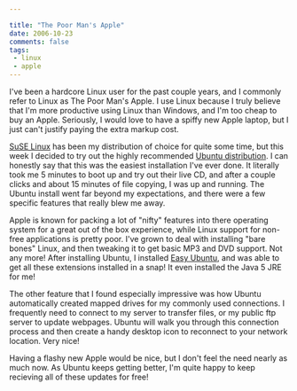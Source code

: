 ```yaml
---

title: "The Poor Man's Apple"
date: 2006-10-23
comments: false
tags:
 - linux
 - apple
---
```


I've been a hardcore Linux user for the past couple years, and I commonly refer to Linux as The Poor Man's Apple. I use Linux because I truly believe that I'm more productive using Linux than Windows, and I'm too cheap to buy an Apple. Seriously, I would love to have a spiffy new Apple laptop, but I just can't justify paying the extra markup cost.



[SuSE Linux](http://opensuse.org) has been my distribution of choice for quite some time, but this week I decided to try out the highly recommended [Ubuntu distribution](http://www.ubuntu.com/). I can honestly say that this was the easiest installation I've ever done. It literally took me 5 minutes to boot up and try out their live CD, and after a couple clicks and about 15 minutes of file copying, I was up and running. The Ubuntu install went far beyond my expectations, and there were a few specific features that really blew me away.



Apple is known for packing a lot of "nifty" features into there operating system for a great out of the box experience, while Linux support for non-free applications is pretty poor. I've grown to deal with installing "bare bones" Linux, and then tweaking it to get basic MP3 and DVD support. Not any more! After installing Ubuntu, I installed [Easy Ubuntu](http://easyubuntu.freecontrib.org/), and was able to get all these extensions installed in a snap! It even installed the Java 5 JRE for me!



The other feature that I found especially impressive was how Ubuntu automatically created mapped drives for my commonly used connections. I frequently need to connect to my server to transfer files, or my public ftp server to update webpages. Ubuntu will walk you through this connection process and then create a handy desktop icon to reconnect to your network location. Very nice!



Having a flashy new Apple would be nice, but I don't feel the need nearly as much now. As Ubuntu keeps getting better, I'm quite happy to keep recieving all of these updates for free!


